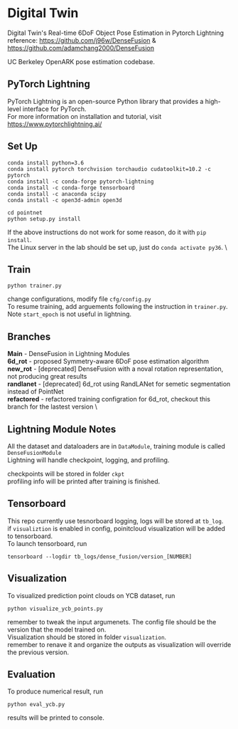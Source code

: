 # Digital Twin
Digital Twin's Real-time 6DoF Object Pose Estimation in Pytorch Lightning \
reference: https://github.com/j96w/DenseFusion & https://github.com/adamchang2000/DenseFusion 

UC Berkeley OpenARK pose estimation codebase. 

## PyTorch Lightning
PyTorch Lightning is an open-source Python library that provides a high-level interface for PyTorch. \
For more information on installation and tutorial, visit https://www.pytorchlightning.ai/

## Set Up
```
conda install python=3.6
conda install pytorch torchvision torchaudio cudatoolkit=10.2 -c pytorch
conda install -c conda-forge pytorch-lightning
conda install -c conda-forge tensorboard
conda install -c anaconda scipy
conda install -c open3d-admin open3d

cd pointnet
python setup.py install
```
If the above instructions do not work for some reason, do it with `pip install`. \
The Linux server in the lab should be set up, just do `conda activate py36`. \

## Train
```
python trainer.py
```
change configurations, modify file `cfg/config.py`\
To resume training, add arguements following the instruction in `trainer.py`. Note `start_epoch` is not useful in lightning.

## Branches
**Main** - DenseFusion in Lightning Modules \
**6d_rot** - proposed Symmetry-aware 6DoF pose estimation algorithm \
**new_rot** - [deprecated] DenseFusion with a noval rotation representation, not producing great results \
**randlanet** - [deprecated] 6d_rot using RandLANet for semetic segmentation instead of PointNet \
**refactored** - refactored training configration for 6d_rot, checkout this branch for the lastest version \

## Lightning Module Notes
All the dataset and dataloaders are in `DataModule`, training module is called `DenseFusionModule`\
Lightning will handle checkpoint, logging, and profiling. 

checkpoints will be stored in folder `ckpt` \
profiling info will be printed after training is finished.

## Tensorboard
This repo currently use tesnorboard logging, logs will be stored at `tb_log`. \
if `visualiztion` is enabled in config, poinitcloud visualization will be added to tensorboard. \
To launch tensorboard, run
```
tensorboard --logdir tb_logs/dense_fusion/version_[NUMBER]
```

## Visualization
To visualized prediction point clouds on YCB dataset, run
```
python visualize_ycb_points.py
```
remember to tweak the input argumenets. The config file should be the version that the model trained on. \
Visualization should be stored in folder `visualization`. \
remember to renave it and organize the outputs as visualization will override the previous version.

## Evaluation
To produce numerical result, run
```
python eval_ycb.py
```
results will be printed to console. 
